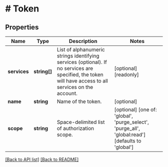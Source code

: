 # # Token

## Properties

Name | Type | Description | Notes
------------ | ------------- | ------------- | -------------
**services** | **string[]** | List of alphanumeric strings identifying services (optional). If no services are specified, the token will have access to all services on the account. | [optional] [readonly] 
**name** | **string** | Name of the token. | [optional] 
**scope** | **string** | Space-delimited list of authorization scope. | [optional]  [one of: 'global', 'purge_select', 'purge_all', 'global:read'] [defaults to 'global']


[[Back to API list]](../../README.md#endpoints) [[Back to README]](../../README.md)
